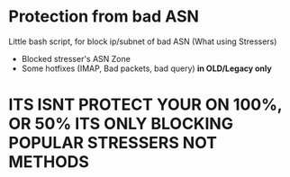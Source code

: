 # Protection from bad ASN
Little bash script, for block ip/subnet of bad ASN (What using Stressers)

* Blocked stresser's ASN Zone
* Some hotfixes (IMAP, Bad packets, bad query) <b>in OLD/Legacy only</b>

<h1>ITS ISNT PROTECT YOUR ON 100%, OR 50% ITS ONLY BLOCKING POPULAR STRESSERS NOT METHODS</h1>
